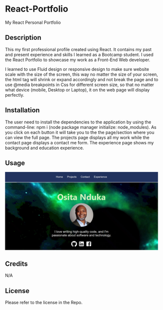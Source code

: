 # React-Portfolio
My React Personal Portfolio

## Description
This my first professional profile created using React. It contains my past and present experience and skills I learned as a Bootcamp student. I used the React Portfolio to showcase my work as a Front-End Web developer.

I learned to use Fluid design or responsive design to make sure website scale with the size of the screen, this way
no matter the size of your screen, the html tag will shrink or expand accordingly and not break the page and to use
@media breakpoints in Css for different screen size, so that no matter what device (mobile, Desktop or Laptop), it on
the web page will display perfectly.

## Installation
The user need to install the dependencies to the application by using the command-line: npm i (node package manager initialize: node_modules).
As you click on each button it will take you to the the page/section where you can view the full page. The projects page displays all my work while the contact page displays a contact me form. The experience page shows my background and education experience.



## Usage
![App Screenshot](./src/components/assets/ReactPortfolio.PNG)

## Credits
N/A

## License
Please refer to the license in the Repo.

